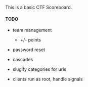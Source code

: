 This is a basic CTF Scoreboard.

#### TODO ####
- team management
    - +/- points 
- password reset
- cascades
- slugify categories for urls

- clients run as root, handle signals
